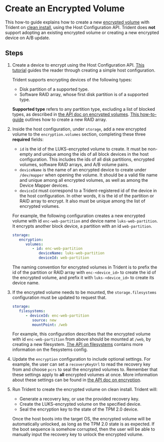 
# Create an Encrypted Volume

This how-to guide explains how to create a new [encrypted volume](../Reference/Host-Configuration/API-Reference/EncryptedVolume.md) with Trident on [clean install](../Reference/Glossary.md/#clean-install), using the Host Configuration API. Trident does **not** support adopting an existing encrypted volume or creating a new encrypted device on A/B update.

## Steps

1. Create a device to encrypt using the Host Configuration API. [This tutorial](../Tutorials/Writing-a-Simple-Host-Configuration.md) guides the reader through creating a simple host configuration.

   Trident supports encrypting devices of the following types:

   - Disk partition of a supported type.
   - Software RAID array, whose first disk partition is of a supported type.

   **Supported type** refers to any partition type, excluding a list of blocked types, as described in [the API doc on encrypted volumes](../Reference/Host-Configuration/API-Reference/EncryptedVolume.md). [This how-to-guide](./Create-a-RAID-Array.md) outlines how to create a new RAID array.

1. Inside the host configuration, under `storage`, add a new encrypted volume to the `encryption.volumes` section, completing these three **required** fields:

   - `id` is the id of the LUKS-encrypted volume to create. It must be non-empty and unique among the ids of all block devices in the host configuration. This includes the ids of all disk partitions, encrypted volumes, software RAID arrays, and A/B volume pairs.
   - `deviceName` is the name of an encrypted device to create under `/dev/mapper` when opening the volume. It should be a valid file name and unique among all encrypted volumes, as well as among the Device Mapper devices.
   - `deviceId` must correspond to a Trident-registered id of the device in the host configuration. In other words, it is the id of the partition or RAID array to encrypt. It also must be unique among the list of encrypted volumes.

   For example, the following configuration creates a new encrypted volume with id `enc-web-partition` and device name `luks-web-partition`. It encrypts another block device, a partition with an id `web-partition`.

   ```yaml
   storage:
      encryption:
         volumes:
            - id: enc-web-partition
               deviceName: luks-web-partition
               deviceId: web-partition
   ```

   The naming convention for encrypted volumes in Trident is to prefix the id of the partition or RAID array with `enc-<device_id>` to create the id of the encrypted volume, and prefix it with `luks-<device_id>` to create its device name.

1. If the encrypted volume needs to be mounted, the `storage.filesystems` configuration must be updated to request that.

   ```yaml
   storage:
      filesystems:
         - deviceId: enc-web-partition
            source: new
            mountPoint: /web
   ```

   For example, this configuration describes that the encrypted volume with id `enc-web-partition` from above should be mounted at `/web`, by creating a new filesystem. [The API on filesystems](../Reference/Host-Configuration/API-Reference/FileSystem.md) contains more information on the flesystems config.

1. Update the `encryption` configuration to include optional settings. For example, the user can set a `recoveryKeyUrl` to read the recovery key from and choose `pcrs` to seal the encrypted volumes to. Remember that these settings apply to **all** encrypted volumes at once. More information about these settings can be found in [the API doc on encryption](../Reference/Host-Configuration/API-Reference/Encryption.md).

1. Run Trident to create the encrypted volume on clean install. Trident will:

   - Generate a recovery key, or use the provided recovery key.
   - Create the LUKS-encrypted volume on the specified device.
   - Seal the encryption key to the state of the TPM 2.0 device.

   Once the host boots into the target OS, the encrypted volume will be automatically unlocked, as long as the TPM 2.0 state is as expected. If the boot sequence is somehow corrupted, then the user will be able to manually input the recovery key to unlock the encrypted volume.
